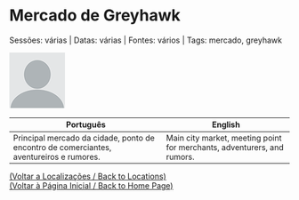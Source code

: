 
# Mercado de Greyhawk

Sessões: várias | Datas: várias | Fontes: vários | Tags: mercado, greyhawk

![Mercado de Greyhawk](docs/dm/locations/blank.png)

| Português | English |
|-----------|---------|
| Principal mercado da cidade, ponto de encontro de comerciantes, aventureiros e rumores. | Main city market, meeting point for merchants, adventurers, and rumors. |

[(Voltar a Localizações / Back to Locations)](localizacoes.md)  
[(Voltar à Página Inicial / Back to Home Page)](home.md)



















